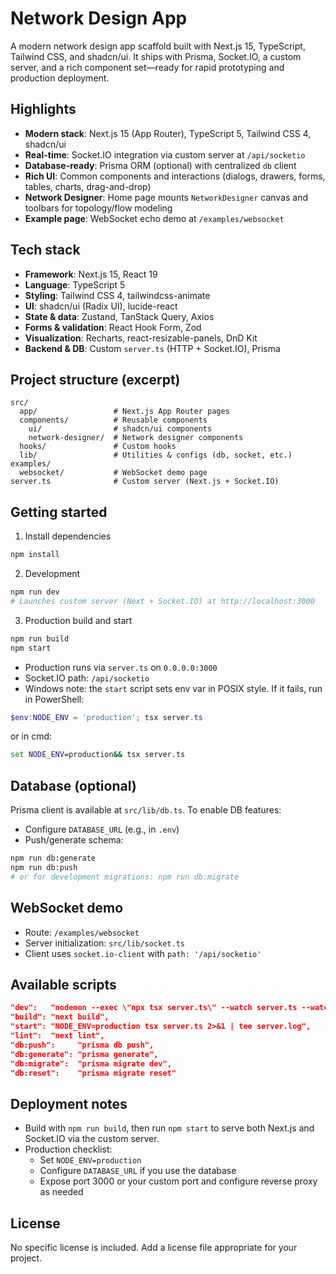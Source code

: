 # Network Design App

A modern network design app scaffold built with Next.js 15, TypeScript, Tailwind CSS, and shadcn/ui. It ships with Prisma, Socket.IO, a custom server, and a rich component set—ready for rapid prototyping and production deployment.

## Highlights
- **Modern stack**: Next.js 15 (App Router), TypeScript 5, Tailwind CSS 4, shadcn/ui
- **Real-time**: Socket.IO integration via custom server at `/api/socketio`
- **Database-ready**: Prisma ORM (optional) with centralized `db` client
- **Rich UI**: Common components and interactions (dialogs, drawers, forms, tables, charts, drag-and-drop)
- **Network Designer**: Home page mounts `NetworkDesigner` canvas and toolbars for topology/flow modeling
- **Example page**: WebSocket echo demo at `/examples/websocket`

## Tech stack
- **Framework**: Next.js 15, React 19
- **Language**: TypeScript 5
- **Styling**: Tailwind CSS 4, tailwindcss-animate
- **UI**: shadcn/ui (Radix UI), lucide-react
- **State & data**: Zustand, TanStack Query, Axios
- **Forms & validation**: React Hook Form, Zod
- **Visualization**: Recharts, react-resizable-panels, DnD Kit
- **Backend & DB**: Custom `server.ts` (HTTP + Socket.IO), Prisma

## Project structure (excerpt)
```
src/
  app/                 # Next.js App Router pages
  components/          # Reusable components
    ui/                # shadcn/ui components
    network-designer/  # Network designer components
  hooks/               # Custom hooks
  lib/                 # Utilities & configs (db, socket, etc.)
examples/
  websocket/           # WebSocket demo page
server.ts              # Custom server (Next.js + Socket.IO)
```

## Getting started
1) Install dependencies
```bash
npm install
```

2) Development
```bash
npm run dev
# Launches custom server (Next + Socket.IO) at http://localhost:3000
```

3) Production build and start
```bash
npm run build
npm start
```
- Production runs via `server.ts` on `0.0.0.0:3000`
- Socket.IO path: `/api/socketio`
- Windows note: the `start` script sets env var in POSIX style. If it fails, run in PowerShell:
```powershell
$env:NODE_ENV = 'production'; tsx server.ts
```
or in cmd:
```cmd
set NODE_ENV=production&& tsx server.ts
```

## Database (optional)
Prisma client is available at `src/lib/db.ts`. To enable DB features:
- Configure `DATABASE_URL` (e.g., in `.env`)
- Push/generate schema:
```bash
npm run db:generate
npm run db:push
# or for development migrations: npm run db:migrate
```

## WebSocket demo
- Route: `/examples/websocket`
- Server initialization: `src/lib/socket.ts`
- Client uses `socket.io-client` with `path: '/api/socketio'`

## Available scripts
```json
"dev":   "nodemon --exec \"npx tsx server.ts\" --watch server.ts --watch src --ext ts,tsx,js,jsx 2>&1 | tee dev.log",
"build": "next build",
"start": "NODE_ENV=production tsx server.ts 2>&1 | tee server.log",
"lint":  "next lint",
"db:push":     "prisma db push",
"db:generate": "prisma generate",
"db:migrate":  "prisma migrate dev",
"db:reset":    "prisma migrate reset"
```

## Deployment notes
- Build with `npm run build`, then run `npm start` to serve both Next.js and Socket.IO via the custom server.
- Production checklist:
  - Set `NODE_ENV=production`
  - Configure `DATABASE_URL` if you use the database
  - Expose port 3000 or your custom port and configure reverse proxy as needed

## License
No specific license is included. Add a license file appropriate for your project. 